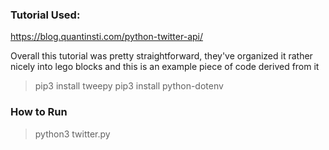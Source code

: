 ### Tutorial Used: 
https://blog.quantinsti.com/python-twitter-api/

Overall this tutorial was pretty straightforward, they've organized it rather nicely into lego blocks and this is an example piece of code derived from it

> pip3 install tweepy
> pip3 install python-dotenv

### How to Run
> python3 twitter.py
